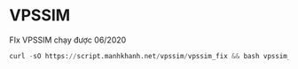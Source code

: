 # VPSSIM
FIx VPSSIM chạy được 06/2020

```python
curl -sO https://script.manhkhanh.net/vpssim/vpssim_fix && bash vpssim_fix
```
